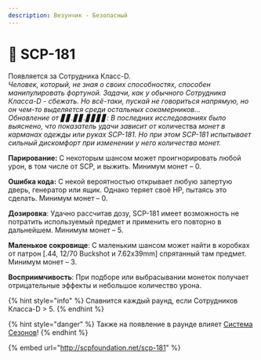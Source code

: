 ```yaml
---
description: Везунчик - Безопасный
---
```


# 🥳 SCP-181

Появляется за Сотрудника Класс-D.\
_Человек, который, не зная о своих способностях, способен манипулировать фортуной. Задачи, как у обычного Сотрудника_ _Класса-D - сбежать. Но всё-таки, пускай не говориться напрямую, но он чем-то выделяется среди остальных сокамерников..._\
_Обновление от ▋▋.▋▋.▋▋▋▋: В последних исследованиях было выяснено, что показатель удачи зависит от_ количества _монет в карманах одежды или руках SCP-181. Но при этом SCP-181 испытывает сильный дискомфорт при изменении у него количества монет._

**Парирование:** С некоторым шансом может проигнорировать любой урон, в том числе от SCP, и выжить. Минимум монет – 0.

**Ошибка кода:** С некой вероятностью открывает любую запертую дверь, генератор или ящик. Однако теряет своё HP, пытаясь это сделать. Минимум монет – 0.

**Дозировка**: Удачно рассчитав дозу, SCP-181 имеет возможность не потратить используемый предмет и применить его повторно в дальнейшем. Минимум монет – 5.

**Маленькое сокровище**: С маленьким шансом может найти в коробках от патрон \[.44, 12/70 Buckshot и 7.62x39mm] спрятанный там предмет. Минимум монет – 3.

**Восприимчивость**: При подборе или выбрасывании монеток получает отрицательные эффекты и небольшое количество урона.

{% hint style="info" %}
Спавнится каждый раунд, если Сотрудников Класса-D > 5.
{% endhint %}

{% hint style="danger" %}
Также на появление в раунде влияет [Система Сезонов](../server-systems/seasons-system.md)!
{% endhint %}

{% embed url="http://scpfoundation.net/scp-181" %}
